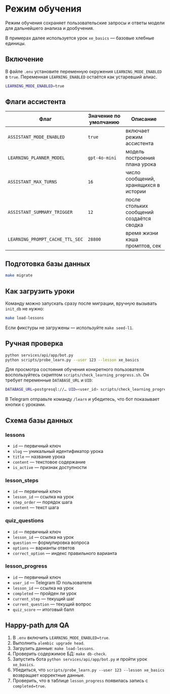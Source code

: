 # Режим обучения

Режим обучения сохраняет пользовательские запросы и ответы модели для
дальнейшего анализа и дообучения.

В примерах далее используется урок `xe_basics` — базовые хлебные единицы.

## Включение

В файле `.env` установите переменную окружения `LEARNING_MODE_ENABLED` в `true`.
Переменная `LEARNING_ENABLED` остаётся как устаревший алиас.

```bash
LEARNING_MODE_ENABLED=true
```

## Флаги ассистента

| Флаг | Значение по умолчанию | Описание |
| --- | --- | --- |
| `ASSISTANT_MODE_ENABLED` | `true` | включает режим ассистента |
| `LEARNING_PLANNER_MODEL` | `gpt-4o-mini` | модель построения плана урока |
| `ASSISTANT_MAX_TURNS` | `16` | число сообщений, хранящихся в истории |
| `ASSISTANT_SUMMARY_TRIGGER` | `12` | после стольких сообщений создаётся сводка |
| `LEARNING_PROMPT_CACHE_TTL_SEC` | `28800` | время жизни кэша промптов, сек |

## Подготовка базы данных

```bash
make migrate
```

## Как загрузить уроки

Команду можно запускать сразу после миграции, вручную вызывать `init_db` не
нужно:

```bash
make load-lessons
```

Если фикстуры не загружены — используйте `make seed-l1`.

## Ручная проверка

```bash
python services/api/app/bot.py
python scripts/probe_learn.py --user 123 --lesson xe_basics
```

Для просмотра состояния обучения конкретного пользователя воспользуйтесь
скриптом `scripts/check_learning_progress.sh`. Он требует переменные
`DATABASE_URL` и `UID`:

```bash
DATABASE_URL=postgresql://… UID=<user_id> scripts/check_learning_progress.sh
```

В Telegram отправьте команду `/learn` и убедитесь, что бот показывает кнопки с уроками.

## Схема базы данных

### lessons
- `id` — первичный ключ
- `slug` — уникальный идентификатор урока
- `title` — название урока
- `content` — текстовое содержание
- `is_active` — признак доступности

### lesson_steps
- `id` — первичный ключ
- `lesson_id` — ссылка на урок
- `step_order` — порядок шага
- `content` — текст шага

### quiz_questions
- `id` — первичный ключ
- `lesson_id` — ссылка на урок
- `question` — формулировка вопроса
- `options` — варианты ответов
- `correct_option` — индекс правильного варианта

### lesson_progress
- `id` — первичный ключ
- `user_id` — Telegram ID пользователя
- `lesson_id` — ссылка на урок
- `completed` — пройден ли урок
- `current_step` — текущий шаг
- `current_question` — текущий вопрос
- `quiz_score` — итоговый балл

## Happy-path для QA

1. В `.env` включить `LEARNING_MODE_ENABLED=true`.
2. Выполнить `alembic upgrade head`.
3. Загрузить данные: `make load-lessons`.
4. Проверить содержимое БД: `make db-check`.
5. Запустить бота `python services/api/app/bot.py` и пройти урок `xe_basics`.
6. Убедиться, что `scripts/probe_learn.py --user 123 --lesson xe_basics`
   возвращает корректные данные.
7. Проверить, что в таблице `lesson_progress` появилась запись с `completed=true`.
